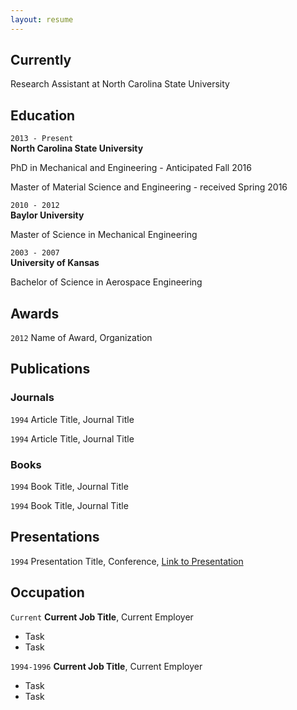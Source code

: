 ```yaml
---
layout: resume
---
```

## Currently

Research Assistant at North Carolina State University

## Education

`2013 - Present`\
__North Carolina State University__

PhD in Mechanical and Engineering - Anticipated Fall 2016

Master of Material Science and Engineering - received Spring 2016

`2010 - 2012`\
__Baylor University__

Master of Science in Mechanical Engineering

`2003 - 2007`\
__University of Kansas__

Bachelor of Science in Aerospace Engineering

## Awards

`2012`
Name of Award, Organization

## Publications

<!-- A list is also available [online](http://scholar.google.co.uk/citations?user=LTOTl0YAAAAJ) -->

### Journals

`1994`
Article Title, Journal Title

`1994`
Article Title, Journal Title

### Books

`1994`
Book Title, Journal Title

`1994`
Book Title, Journal Title


## Presentations

`1994`
Presentation Title, Conference, <a href="http://MyWebsite.tld/presentation1">Link to Presentation</a>


## Occupation

`Current`
__Current Job Title__, Current Employer

- Task
- Task

`1994-1996`
__Current Job Title__, Current Employer

- Task
- Task



<!-- ### Footer

Last updated: May 2013 -->
